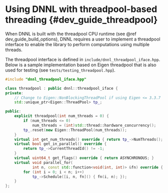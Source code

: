 Using DNNL with threadpool-based threading {#dev_guide_threadpool}
==================================================================

When DNNL is built with the threadpool CPU runtime (see @ref
dev_guide_build_options), DNNL requires a user to implement a threadpool
interface to enable the library to perform computations using multiple
threads.

The threadpool interface is defined in `include/dnnl_threadpool_iface.hpp`.
Below is a sample implementation based on Eigen threadpool that is also used
for testing (see `tests/testing_threadpool.hpp`).

~~~cpp
#include "dnnl_threadpool_iface.hpp"

class threadpool : public dnnl::threadpool_iface {
private:
    // Change to Eigen::NonBlockingThreadPool if using Eigen <= 3.3.7
    std::unique_ptr<Eigen::ThreadPool> tp_;

public:
    explicit threadpool(int num_threads = 0) {
        if (num_threads <= 0)
            num_threads = (int)std::thread::hardware_concurrency();
        tp_.reset(new Eigen::ThreadPool(num_threads));
    }
    virtual int get_num_threads() override { return tp_->NumThreads(); }
    virtual bool get_in_parallel() override {
        return tp_->CurrentThreadId() != -1;
    }
    virtual uint64_t get_flags() override { return ASYNCHRONOUS; }
    virtual void parallel_for(
            int n, const std::function<void(int, int)> &fn) override {
        for (int i = 0; i < n; i++)
            tp_->Schedule([i, n, fn]() { fn(i, n); });
    }
};
~~~
